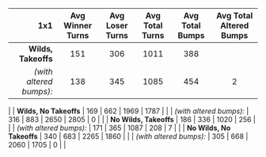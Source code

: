| 1x1 | Avg Winner Turns | Avg Loser Turns | Avg Total Turns | Avg Total Bumps | Avg Total Altered Bumps |
|-:|:-:|:-:|:-:|:-:|:-:|
| __Wilds, Takeoffs__ | 151 | 306 | 1011 | 388 |  |
| _(with altered bumps):_ | 138 | 345 | 1085 | 454 | 2 | 
|
| __Wilds, No Takeoffs__ | 169 | 662 | 1969 | 1787 |  |
| _(with altered bumps):_ | 316 | 883 | 2650 | 2805 | 0 | 
|
| __No Wilds, Takeoffs__ | 186 | 336 | 1020 | 256 |  |
| _(with altered bumps):_ | 171 | 365 | 1087 | 208 | 7 | 
|
| __No Wilds, No Takeoffs__ | 340 | 683 | 2265 | 1860 |  |
| _(with altered bumps):_ | 305 | 668 | 2060 | 1705 | 0 | 
|
